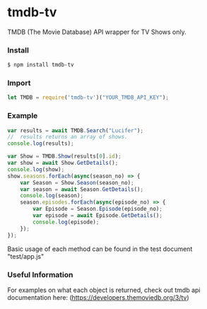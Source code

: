 # tmdb-tv
TMDB (The Movie Database) API  wrapper for TV Shows only.

### Install

```bash
$ npm install tmdb-tv
```

### Import
```js
let TMDB = require('tmdb-tv')("YOUR_TMDB_API_KEY");
```

### Example
```js
var results = await TMDB.Search("Lucifer");
//  results returns an array of shows.
console.log(results);

var Show = TMDB.Show(results[0].id);
var show = await Show.GetDetails();
console.log(show);
show.seasons.forEach(async(season_no) => {
    var Season = Show.Season(season_no);
    var season = await Season.GetDetails();
    console.log(season);
    season.episodes.forEach(async(episode_no) => {
        var Episode = Season.Episode(episode_no);
        var episode = await Episode.GetDetails();
        console.log(episode);
    });
});


```
Basic usage of each method can be found in the test document "test/app.js"

### Useful Information
For examples on what each object is returned, check out tmdb api documentation here:
(https://developers.themoviedb.org/3/tv)
